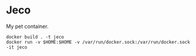 # Jeco

My pet container.

```
docker build . -t jeco
docker run -v $HOME:$HOME -v /var/run/docker.sock:/var/run/docker.sock -it jeco
```
